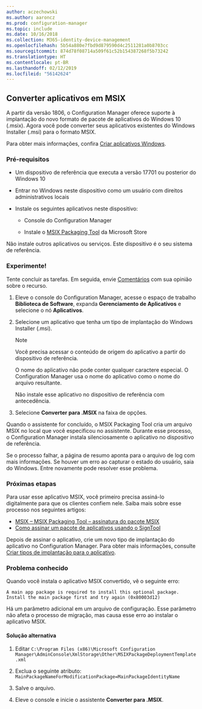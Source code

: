 ```yaml
---
author: aczechowski
ms.author: aaroncz
ms.prod: configuration-manager
ms.topic: include
ms.date: 10/16/2018
ms.collection: M365-identity-device-management
ms.openlocfilehash: 5b54a880e7fbd9d879590d4c2511281a0b8703cc
ms.sourcegitcommit: 874d78f08714a509f61c52b154387268f5b73242
ms.translationtype: HT
ms.contentlocale: pt-BR
ms.lasthandoff: 02/12/2019
ms.locfileid: "56142624"
---
```

## <a name="bkmk_msix"></a> Converter aplicativos em MSIX
<!--1359029-->

A partir da versão 1806, o Configuration Manager oferece suporte à implantação do novo formato de pacote de aplicativos do Windows 10 (.msix). Agora você pode converter seus aplicativos existentes do Windows Installer (.msi) para o formato MSIX. 

Para obter mais informações, confira [Criar aplicativos Windows](/sccm/apps/get-started/creating-windows-applications#bkmk_general).


### <a name="prerequisites"></a>Pré-requisitos

- Um dispositivo de referência que executa a versão 17701 ou posterior do Windows 10  

- Entrar no Windows neste dispositivo como um usuário com direitos administrativos locais  

- Instale os seguintes aplicativos neste dispositivo:  

    - Console do Configuration Manager  

    - Instale o [MSIX Packaging Tool](https://www.microsoft.com/store/productId/9N5LW3JBCXKF) da Microsoft Store  

Não instale outros aplicativos ou serviços. Este dispositivo é o seu sistema de referência. 


### <a name="try-it-out"></a>Experimente!

Tente concluir as tarefas. Em seguida, envie [Comentários](/sccm/core/understand/find-help#product-feedback) com sua opinião sobre o recurso.

1. Eleve o console do Configuration Manager, acesse o espaço de trabalho **Biblioteca de Software**, expanda **Gerenciamento de Aplicativos** e selecione o nó **Aplicativos**.  

2. Selecione um aplicativo que tenha um tipo de implantação do Windows Installer (.msi).  

    > [!Note]  
    > Você precisa acessar o conteúdo de origem do aplicativo a partir do dispositivo de referência.  
    > 
    > O nome do aplicativo não pode conter qualquer caractere especial. O Configuration Manager usa o nome do aplicativo como o nome do arquivo resultante.  
    > 
    > Não instale esse aplicativo no dispositivo de referência com antecedência.  

3. Selecione **Converter para .MSIX** na faixa de opções.

Quando o assistente for concluído, o MSIX Packaging Tool cria um arquivo MSIX no local que você especificou no assistente. Durante esse processo, o Configuration Manager instala silenciosamente o aplicativo no dispositivo de referência.

Se o processo falhar, a página de resumo aponta para o arquivo de log com mais informações. Se houver um erro ao capturar o estado do usuário, saia do Windows. Entre novamente pode resolver esse problema.

### <a name="next-steps"></a>Próximas etapas

Para usar esse aplicativo MSIX, você primeiro precisa assiná-lo digitalmente para que os clientes confiem nele. Saiba mais sobre esse processo nos seguintes artigos: 
- [MSIX – MSIX Packaging Tool – assinatura do pacote MSIX ](https://blogs.msdn.microsoft.com/sgern/2018/09/06/msix-the-msix-packaging-tool-signing-the-msix-package/)
- [Como assinar um pacote de aplicativos usando o SignTool](https://docs.microsoft.com/windows/desktop/appxpkg/how-to-sign-a-package-using-signtool)

Depois de assinar o aplicativo, crie um novo tipo de implantação do aplicativo no Configuration Manager. Para obter mais informações, consulte [Criar tipos de implantação para o aplicativo](/sccm/apps/deploy-use/create-applications#bkmk_create-dt).


### <a name="known-issue"></a>Problema conhecido

<!--3212701--> Quando você instala o aplicativo MSIX convertido, vê o seguinte erro:  
`A main app package is required to install this optional package. Install the main package first and try again (0x80003d12)`  

Há um parâmetro adicional em um arquivo de configuração. Esse parâmetro não afeta o processo de migração, mas causa esse erro ao instalar o aplicativo MSIX. 

#### <a name="workaround"></a>Solução alternativa
1. Editar `C:\Program Files (x86)\Microsoft Configuration Manager\AdminConsole\XmlStorage\Other\MSIXPackageDeploymentTemplate.xml`  

2. Exclua o seguinte atributo: `MainPackageNameForModificationPackage=MainPackageIdentityName`  

3. Salve o arquivo.  

4. Eleve o console e inicie o assistente **Converter para .MSIX**.  


